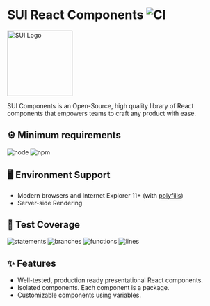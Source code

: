 # SUI React Components ![CI](https://github.com/SUI-Components/sui-components/workflows/CI/badge.svg)

<img src="https://avatars2.githubusercontent.com/u/13288987?s=200&v=4" alt="SUI Logo" width="150">

SUI Components is an Open-Source, high quality library of React components that empowers teams to craft any product with ease.

## ⚙️ Minimum requirements
![node](https://shields.io/badge/node-v16+-lightgray?logo=nodedotjs&logoWidth=20&style=for-the-badge)
![npm](https://shields.io/badge/npm-v7+-lightgrey?logo=npm&logoWidth=20&style=for-the-badge)

## 🖥 Environment Support

- Modern browsers and Internet Explorer 11+ (with [polyfills](https://github.com/SUI-Components/sui/tree/master/packages/sui-polyfills))
- Server-side Rendering

## 🧪 Test Coverage

![statements](https://shields.io/badge/statements-62.24%25-red)
![branches](https://shields.io/badge/branches-42.95%25-550000)
![functions](https://shields.io/badge/functions-45.04%25-550000)
![lines](https://shields.io/badge/lines-64.2%25-red)

## ✨ Features

- Well-tested, production ready presentational React components.
- Isolated components. Each component is a package.
- Customizable components using variables.
